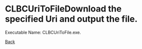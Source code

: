 
# CLBCUriToFileDownload the specified Uri and output the file.
          
Executable Name: CLBCUriToFile.exe.

[Back](../../README.md)
        
        